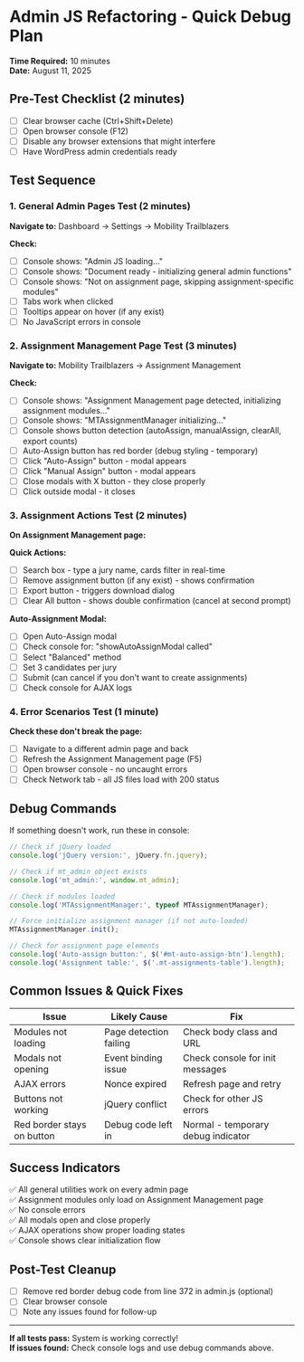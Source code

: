# Admin JS Refactoring - Quick Debug Plan
**Time Required:** 10 minutes  
**Date:** August 11, 2025

## Pre-Test Checklist (2 minutes)
- [ ] Clear browser cache (Ctrl+Shift+Delete)
- [ ] Open browser console (F12)
- [ ] Disable any browser extensions that might interfere
- [ ] Have WordPress admin credentials ready

## Test Sequence

### 1. General Admin Pages Test (2 minutes)
**Navigate to:** Dashboard → Settings → Mobility Trailblazers

**Check:**
- [ ] Console shows: "Admin JS loading..."
- [ ] Console shows: "Document ready - initializing general admin functions"
- [ ] Console shows: "Not on assignment page, skipping assignment-specific modules"
- [ ] Tabs work when clicked
- [ ] Tooltips appear on hover (if any exist)
- [ ] No JavaScript errors in console

### 2. Assignment Management Page Test (3 minutes)
**Navigate to:** Mobility Trailblazers → Assignment Management

**Check:**
- [ ] Console shows: "Assignment Management page detected, initializing assignment modules..."
- [ ] Console shows: "MTAssignmentManager initializing..."
- [ ] Console shows button detection (autoAssign, manualAssign, clearAll, export counts)
- [ ] Auto-Assign button has red border (debug styling - temporary)
- [ ] Click "Auto-Assign" button - modal appears
- [ ] Click "Manual Assign" button - modal appears
- [ ] Close modals with X button - they close properly
- [ ] Click outside modal - it closes

### 3. Assignment Actions Test (2 minutes)
**On Assignment Management page:**

**Quick Actions:**
- [ ] Search box - type a jury name, cards filter in real-time
- [ ] Remove assignment button (if any exist) - shows confirmation
- [ ] Export button - triggers download dialog
- [ ] Clear All button - shows double confirmation (cancel at second prompt)

**Auto-Assignment Modal:**
- [ ] Open Auto-Assign modal
- [ ] Check console for: "showAutoAssignModal called"
- [ ] Select "Balanced" method
- [ ] Set 3 candidates per jury
- [ ] Submit (can cancel if you don't want to create assignments)
- [ ] Check console for AJAX logs

### 4. Error Scenarios Test (1 minute)
**Check these don't break the page:**
- [ ] Navigate to a different admin page and back
- [ ] Refresh the Assignment Management page (F5)
- [ ] Open browser console - no uncaught errors
- [ ] Check Network tab - all JS files load with 200 status

## Debug Commands
If something doesn't work, run these in console:

```javascript
// Check if jQuery loaded
console.log('jQuery version:', jQuery.fn.jquery);

// Check if mt_admin object exists
console.log('mt_admin:', window.mt_admin);

// Check if modules loaded
console.log('MTAssignmentManager:', typeof MTAssignmentManager);

// Force initialize assignment manager (if not auto-loaded)
MTAssignmentManager.init();

// Check for assignment page elements
console.log('Auto-assign button:', $('#mt-auto-assign-btn').length);
console.log('Assignment table:', $('.mt-assignments-table').length);
```

## Common Issues & Quick Fixes

| Issue | Likely Cause | Fix |
|-------|-------------|-----|
| Modules not loading | Page detection failing | Check body class and URL |
| Modals not opening | Event binding issue | Check console for init messages |
| AJAX errors | Nonce expired | Refresh page and retry |
| Buttons not working | jQuery conflict | Check for other JS errors |
| Red border stays on button | Debug code left in | Normal - temporary debug indicator |

## Success Indicators
✅ All general utilities work on every admin page  
✅ Assignment modules only load on Assignment Management page  
✅ No console errors  
✅ All modals open and close properly  
✅ AJAX operations show proper loading states  
✅ Console shows clear initialization flow

## Post-Test Cleanup
- [ ] Remove red border debug code from line 372 in admin.js (optional)
- [ ] Clear browser console
- [ ] Note any issues found for follow-up

---
**If all tests pass:** System is working correctly!  
**If issues found:** Check console logs and use debug commands above.
